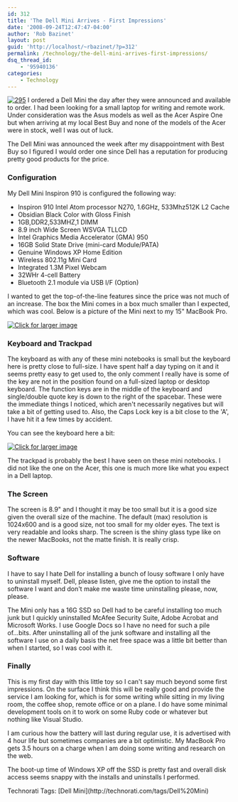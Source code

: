 ```yaml
---
id: 312
title: 'The Dell Mini Arrives - First Impressions'
date: '2008-09-24T12:47:47-04:00'
author: 'Rob Bazinet'
layout: post
guid: 'http://localhost/~rbazinet/?p=312'
permalink: /technology/the-dell-mini-arrives-first-impressions/
dsq_thread_id:
    - '95940136'
categories:
    - Technology
---
```


[![295](https://accidentaltechnologist.com/files/media/image/WindowsLiveWriter/TheDellMiniArrivesFirstImpressions_A0C1/295_thumb.jpg)](https://accidentaltechnologist.com/files/media/image/WindowsLiveWriter/TheDellMiniArrivesFirstImpressions_A0C1/295_2.jpg) I ordered a Dell Mini the day after they were announced and available to order. I had been looking for a small laptop for writing and remote work. Under consideration was the Asus models as well as the Acer Aspire One but when arriving at my local Best Buy and none of the models of the Acer were in stock, well I was out of luck.

The Dell Mini was announced the week after my disappointment with Best Buy so I figured I would order one since Dell has a reputation for producing pretty good products for the price.

### Configuration

My Dell Mini Inspiron 910 is configured the following way:

- Inspiron 910 Intel Atom processor N270, 1.6GHz, 533Mhz512K L2 Cache
- Obsidian Black Color with Gloss Finish
- 1GB,DDR2,533MHZ,1 DIMM
- 8.9 inch Wide Screen WSVGA TLLCD
- Intel Graphics Media Accelerator (GMA) 950
- 16GB Solid State Drive (mini-card Module/PATA)
- Genuine Windows XP Home Edition
- Wireless 802.11g Mini Card
- Integrated 1.3M Pixel Webcam
- 32WHr 4-cell Battery
- Bluetooth 2.1 module via USB I/F (Option)

I wanted to get the top-of-the-line features since the price was not much of an increase. The box the Mini comes in a box much smaller than I expected, which was cool. Below is a picture of the Mini next to my 15" MacBook Pro.

[![Click for larger image](https://accidentaltechnologist.com/files/media/image/WindowsLiveWriter/TheDellMiniArrivesFirstImpressions_A0C1/IMG_0953_thumb.jpg)](https://accidentaltechnologist.com/files/media/image/WindowsLiveWriter/TheDellMiniArrivesFirstImpressions_A0C1/IMG_0953.jpg)

### Keyboard and Trackpad

The keyboard as with any of these mini notebooks is small but the keyboard here is pretty close to full-size. I have spent half a day typing on it and it seems pretty easy to get used to, the only comment I really have is some of the key are not in the position found on a full-sized laptop or desktop keyboard. The function keys are in the middle of the keyboard and single/double quote key is down to the right of the spacebar. These were the immediate things I noticed, which aren't necessarily negatives but will take a bit of getting used to. Also, the Caps Lock key is a bit close to the 'A', I have hit it a few times by accident.

You can see the keyboard here a bit:

[![Click for larger image](https://accidentaltechnologist.com/files/media/image/WindowsLiveWriter/TheDellMiniArrivesFirstImpressions_A0C1/IMG_0957_thumb.jpg)](https://accidentaltechnologist.com/files/media/image/WindowsLiveWriter/TheDellMiniArrivesFirstImpressions_A0C1/IMG_0957.jpg)

The trackpad is probably the best I have seen on these mini notebooks. I did not like the one on the Acer, this one is much more like what you expect in a Dell laptop.

### The Screen

The screen is 8.9" and I thought it may be too small but it is a good size given the overall size of the machine. The default (max) resolution is 1024x600 and is a good size, not too small for my older eyes. The text is very readable and looks sharp. The screen is the shiny glass type like on the newer MacBooks, not the matte finish. It is really crisp.

### Software

I have to say I hate Dell for installing a bunch of lousy software I only have to uninstall myself. Dell, please listen, give me the option to install the software I want and don't make me waste time uninstalling please, now, please.

The Mini only has a 16G SSD so Dell had to be careful installing too much junk but I quickly uninstalled McAfee Security Suite, Adobe Acrobat and Microsoft Works. I use Google Docs so I have no need for such a pile of...bits. After uninstalling all of the junk software and installing all the software I use on a daily basis the net free space was a little bit better than when I started, so I was cool with it.

### Finally

This is my first day with this little toy so I can't say much beyond some first impressions. On the surface I think this will be really good and provide the service I am looking for, which is for some writing while sitting in my living room, the coffee shop, remote office or on a plane. I do have some minimal development tools on it to work on some Ruby code or whatever but nothing like Visual Studio.

I am curious how the battery will last during regular use, it is advertised with 4 hour life but sometimes companies are a bit optimistic. My MacBook Pro gets 3.5 hours on a charge when I am doing some writing and research on the web.

The boot-up time of Windows XP off the SSD is pretty fast and overall disk access seems snappy with the installs and uninstalls I performed.

<div class="wlWriterSmartContent" id="scid:0767317B-992E-4b12-91E0-4F059A8CECA8:fc6e80d8-dde2-4cdd-836a-a4b72b3ca703" style="padding-right: 0px; display: inline; padding-left: 0px; padding-bottom: 0px; margin: 0px; padding-top: 0px">Technorati Tags: [Dell Mini](http://technorati.com/tags/Dell%20Mini)</div>
